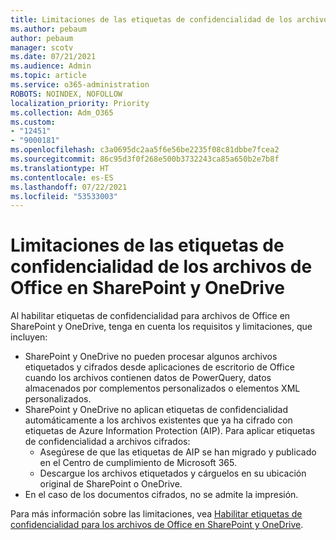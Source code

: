 ```yaml
---
title: Limitaciones de las etiquetas de confidencialidad de los archivos de Office en SharePoint y OneDrive
ms.author: pebaum
author: pebaum
manager: scotv
ms.date: 07/21/2021
ms.audience: Admin
ms.topic: article
ms.service: o365-administration
ROBOTS: NOINDEX, NOFOLLOW
localization_priority: Priority
ms.collection: Adm_O365
ms.custom:
- "12451"
- "9000181"
ms.openlocfilehash: c3a0695dc2aa5f6e56be2235f08c81dbbe7fcea2
ms.sourcegitcommit: 86c95d3f0f268e500b3732243ca85a650b2e7b8f
ms.translationtype: HT
ms.contentlocale: es-ES
ms.lasthandoff: 07/22/2021
ms.locfileid: "53533003"
---
```

# <a name="limitations-for-sensitivity-labels-for-office-files-in-sharepoint-and-onedrive"></a>Limitaciones de las etiquetas de confidencialidad de los archivos de Office en SharePoint y OneDrive

Al habilitar etiquetas de confidencialidad para archivos de Office en SharePoint y OneDrive, tenga en cuenta los requisitos y limitaciones, que incluyen:

- SharePoint y OneDrive no pueden procesar algunos archivos etiquetados y cifrados desde aplicaciones de escritorio de Office cuando los archivos contienen datos de PowerQuery, datos almacenados por complementos personalizados o elementos XML personalizados.
- SharePoint y OneDrive no aplican etiquetas de confidencialidad automáticamente a los archivos existentes que ya ha cifrado con etiquetas de Azure Information Protection (AIP). Para aplicar etiquetas de confidencialidad a archivos cifrados: 
    - Asegúrese de que las etiquetas de AIP se han migrado y publicado en el Centro de cumplimiento de Microsoft 365.
    - Descargue los archivos etiquetados y cárguelos en su ubicación original de SharePoint o OneDrive.
- En el caso de los documentos cifrados, no se admite la impresión.

Para más información sobre las limitaciones, vea [Habilitar etiquetas de confidencialidad para los archivos de Office en SharePoint y OneDrive](/microsoft-365/compliance/sensitivity-labels-sharepoint-onedrive-files#limitations).
